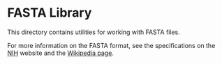 # FASTA Library

This directory contains utilities for working with FASTA files.

For more information on the FASTA format, see the specifications on the
[NIH][nih] website and the [Wikipedia page][wiki].

[nih]: https://blast.ncbi.nlm.nih.gov/doc/blast-topics/
[wiki]: https://en.wikipedia.org/wiki/FASTA_format
